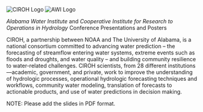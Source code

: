 ![CIROH Logo](https://ciroh.ua.edu/wp-content/uploads/2022/08/CIROHLogo_200x200.png)
![AWI Logo](https://ciroh.ua.edu/wp-content/uploads/2022/10/AWI_logo-1024x142-1-768x107.png)

*Alabama Water Institute* and *Cooperative Institute for Research to Operations in Hydrology* Conference Presentations and Posters

CIROH, a partnership between NOAA and The University of Alabama, is a national consortium committed to advancing water prediction – the forecasting of streamflow entering water systems, extreme events such as floods and droughts, and water quality – and building community resilience to water-related challenges. CIROH scientists, from 28 different institutions—academic, government, and private, work to improve the understanding of hydrologic processes, operational hydrologic forecasting techniques and workflows, community water modeling, translation of forecasts to actionable products, and use of water predictions in decision making.



NOTE: Please add the slides in PDF format.
